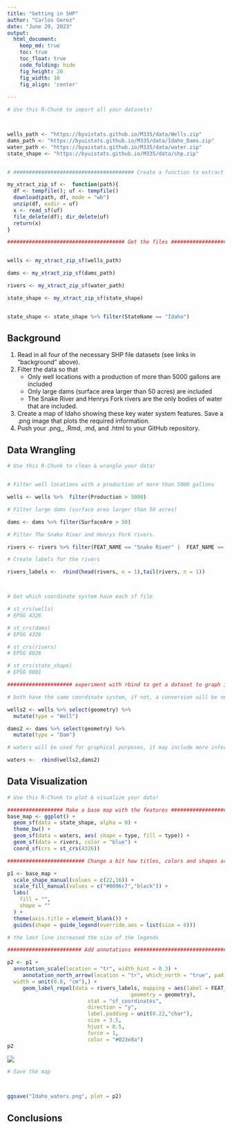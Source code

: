 ```yaml
---
title: "Getting in SHP"
author: "Carlos Gerez"
date: "June 29, 2023"
output:
  html_document:  
    keep_md: true
    toc: true
    toc_float: true
    code_folding: hide
    fig_height: 20
    fig_width: 10
    fig_align: 'center'
    
---
```







```r
# Use this R-Chunk to import all your datasets!



wells_path <- "https://byuistats.github.io/M335/data/Wells.zip"
dams_path <- "https://byuistats.github.io/M335/data/Idaho_Dams.zip"
water_path <- "https://byuistats.github.io/M335/data/water.zip"
state_shape <- "https://byuistats.github.io/M335/data/shp.zip"


# ####################################### Create a function to extract the zip files to objects in r ################

my_xtract_zip_sf <-  function(path){
  df <- tempfile(); uf <- tempfile()
  download(path, df, mode = "wb")
  unzip(df, exdir = uf)
  x <- read_sf(uf)
  file_delete(df); dir_delete(uf)
  return(x)
}

###################################### Get the files ##########################################


wells <- my_xtract_zip_sf(wells_path)

dams <- my_xtract_zip_sf(dams_path)

rivers <- my_xtract_zip_sf(water_path)

state_shape <- my_xtract_zip_sf(state_shape)


state_shape <- state_shape %>% filter(StateName == "Idaho")
```

## Background
1. Read in all four of the necessary SHP file datasets (see links in “background” above).
2. Filter the data so that  
    - Only well locations with a production of more than 5000 gallons are included  
    - Only large dams (surface area larger than 50 acres) are included  
    - The Snake River and Henrys Fork rivers are the only bodies of water that are included.
3. Create a map of Idaho showing these key water system features. Save a .png image that plots the required information.  
4. Push your .png,, .Rmd, .md, and .html to your GitHub repository.

## Data Wrangling


```r
# Use this R-Chunk to clean & wrangle your data!


# Filter well locations with a production of more than 5000 gallons

wells <- wells %>%  filter(Production > 5000)

# Filter large dams (surface area larger than 50 acres) 

dams <- dams %>% filter(SurfaceAre > 50)

# Filter The Snake River and Henrys Fork rivers.

rivers <- rivers %>% filter(FEAT_NAME == "Snake River" |  FEAT_NAME == "Henrys Fork") 

# Create labels for the rivers

rivers_labels <-  rbind(head(rivers, n = 1),tail(rivers, n = 1))



# Get which coordinate system have each sf file

# st_crs(wells)
# EPSG 4326

# st_crs(dams)
# EPSG 4326

# st_crs(rivers)
# EPSG 8826

# st_crs(state_shape)
# EPSG 9001

##################### experiment with rbind to get a dataset to graph in sf ##################

# both have the same coordinate system, if not, a conversion will be need it.

wells2 <- wells %>% select(geometry) %>% 
  mutate(type = "Well")

dams2 <- dams %>% select(geometry) %>% 
  mutate(type = "Dam")

# waters will be used for graphical purposes, it may include more information if need it, like names, etc 

waters <-  rbind(wells2,dams2) 
```

## Data Visualization


```r
# Use this R-Chunk to plot & visualize your data!

################## Make a base map with the features ###########################
base_map <- ggplot() + 
  geom_sf(data = state_shape, alpha = 0) + 
  theme_bw() + 
  geom_sf(data = waters, aes( shape = type, fill = type)) +
  geom_sf(data = rivers, color = "blue") +
  coord_sf(crs = st_crs(4326)) 

######################### Change a bit how titles, colors and shapes are shown #################

p1 <- base_map + 
  scale_shape_manual(values = c(22,16)) +
  scale_fill_manual(values = c("#0096c7","black")) +
  labs(
    fill = "",
    shape = ""
  ) +
  theme(axis.title = element_blank()) +
  guides(shape = guide_legend(override.aes = list(size = 6)))

# the last line increased the size of the legends 

######################## Add annotations ############################################

p2 <- p1 + 
  annotation_scale(location = "tr", width_hint = 0.3) +
     annotation_north_arrow(location = "tr", which_north = "true", pad_y = unit(1, "cm"), height = unit(0.8, "cm"),
  width = unit(0.8, "cm"),) +
     geom_label_repel(data = rivers_labels, mapping = aes(label = FEAT_NAME,
                                        geometry = geometry), 
                          stat = "sf_coordinates",
                          direction = "y",
                          label.padding = unit(0.22,"char"),
                          size = 3.5,
                          hjust = 0.5, 
                          force = 1, 
                          color = "#023e8a")
p2
```

![](getting_in_shp_files/figure-html/plot_data-1.png)<!-- -->

```r
# Save the map


   
ggsave("Idaho_waters.png", plot = p2)
```

## Conclusions
